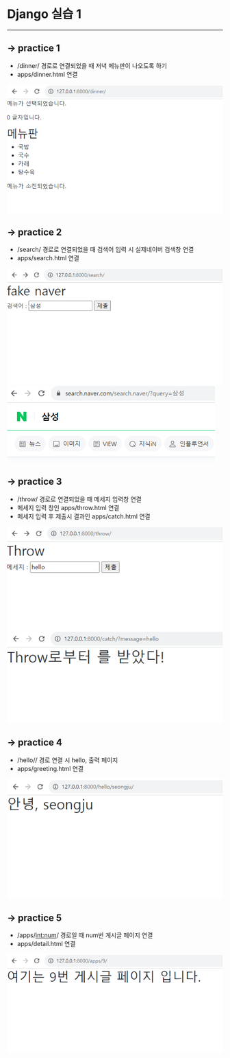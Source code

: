 # Django 실습 1
------

## &rarr; practice 1
- /dinner/ 경로로 연결되었을 때 저녁 메뉴판이 나오도록 하기
- apps/dinner.html 연결

![Alt text](dinner.PNG)

## &rarr; practice 2
- /search/ 경로로 연결되었을 때 검색어 입력 시 실제네이버 검색창 연결
- apps/search.html 연결

![Alt text](search.PNG) 
![Alt text](search_result.PNG) 

## &rarr; practice 3
- /throw/ 경로로 연결되었을 때 메세지 입력창 연결
- 메세지 입력 창인 apps/throw.html 연결
- 메세지 입력 후 제출시 결과인 apps/catch.html 연결

![Alt text](throw.PNG) 
![Alt text](throw_result.PNG) 

## &rarr; practice 4
- /hello/<name>/ 경로 연결 시 hello, <name> 출력 페이지
- apps/greeting.html 연결

![Alt text](hello_name.PNG) 

## &rarr; practice 5
- /apps/<int:num>/ 경로일 때 num번 게시글 페이지 연결
- apps/detail.html 연결

![Alt text](apps_num.PNG)